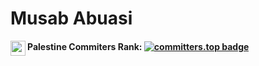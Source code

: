 # Musab Abuasi
<a href="https://www.linkedin.com/in/musab-abuasi/">
  <img align="left" width="24px" src="https://cdn.simpleicons.org/linkedin"  />
</a>

#### Palestine Commiters Rank: [![committers.top badge](https://user-badge.committers.top/palestine_private/Musab520.svg)](https://user-badge.committers.top/palestine_private/Musab520)
